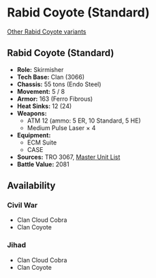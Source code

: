 # Rabid Coyote (Standard)

[Other Rabid Coyote variants](../rabid_coyote.md)

## Rabid Coyote (Standard)
- **Role:** Skirmisher
- **Tech Base:** Clan (3066)
- **Chassis:** 55 tons (Endo Steel)
- **Movement:** 5 / 8
- **Armor:** 163 (Ferro Fibrous)
- **Heat Sinks:** 12 (24)
- **Weapons:**
  - ATM 12 (ammo: 5 ER, 10 Standard, 5 HE)
  - Medium Pulse Laser × 4
- **Equipment:**
  - ECM Suite
  - CASE
- **Sources:** TRO 3067, [Master Unit List](http://masterunitlist.info/Unit/Details/4891/rabid-coyote-standard)
- **Battle Value:** 2081

## Availability

### Civil War
- Clan Cloud Cobra
- Clan Coyote

### Jihad
- Clan Cloud Cobra
- Clan Coyote

